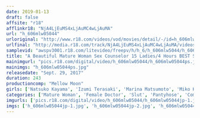 ```yaml
---
date: 2019-01-13
draft: false
affsite: "r18"
afflinkr18: "NjA4LjEuMS4xLjAuMC4wLjAuMA"
url: "h_606mlw05044"
urloriginal: "http://www.r18.com/videos/vod/movies/detail/-/id=h_606mlw05044"
urlfinal: "http://media.r18.com/track/NjA4LjEuMS4xLjAuMC4wLjAuMA/videos/vod/movies/detail/-/id=h_606mlw05044"
samplevid: "awspv3001.r18.com/litevideo/freepv/h/h_6/h_606mlw5044/h_606mlw5044_dmb_w.mp4"
title: "A Beautiful Mature Woman Sex Counselor 15 Ladies/4 Hours BEST She'll Make Any Dick Hot And Hard"
mainimgurl: "pics.r18.com/digital/video/h_606mlw05044/h_606mlw05044ps.jpg"
mainimgs: "h_606mlw05044ps.jpg"
releasedate: "Sept. 29, 2017"
duration: 243
productioncomp: "Mellow Moon"
girls: ['Natsuko Kayama', 'Izumi Terasaki', 'Marina Matsumoto', 'Miko Koike', 'Chisato Shoda', 'Mari Kikugawa', 'Maki Hojo', 'Misa Yuki', 'Shizuno Maki', 'Shinobu Oshima']
categories: ['Mature Woman', 'Female Doctor', 'Slut', 'Pantyhose', 'Compilation', 'Over 4 Hours', 'Hi-Def', 'Sale (limited time)']
imgurls: ['pics.r18.com/digital/video/h_606mlw05044/h_606mlw05044jp-1.jpg', 'pics.r18.com/digital/video/h_606mlw05044/h_606mlw05044jp-2.jpg', 'pics.r18.com/digital/video/h_606mlw05044/h_606mlw05044jp-3.jpg', 'pics.r18.com/digital/video/h_606mlw05044/h_606mlw05044jp-4.jpg', 'pics.r18.com/digital/video/h_606mlw05044/h_606mlw05044jp-5.jpg', 'pics.r18.com/digital/video/h_606mlw05044/h_606mlw05044jp-6.jpg', 'pics.r18.com/digital/video/h_606mlw05044/h_606mlw05044jp-7.jpg', 'pics.r18.com/digital/video/h_606mlw05044/h_606mlw05044jp-8.jpg', 'pics.r18.com/digital/video/h_606mlw05044/h_606mlw05044jp-9.jpg', 'pics.r18.com/digital/video/h_606mlw05044/h_606mlw05044jp-10.jpg', 'pics.r18.com/digital/video/h_606mlw05044/h_606mlw05044jp-11.jpg', 'pics.r18.com/digital/video/h_606mlw05044/h_606mlw05044jp-12.jpg', 'pics.r18.com/digital/video/h_606mlw05044/h_606mlw05044jp-13.jpg', 'pics.r18.com/digital/video/h_606mlw05044/h_606mlw05044jp-14.jpg', 'pics.r18.com/digital/video/h_606mlw05044/h_606mlw05044jp-15.jpg', 'pics.r18.com/digital/video/h_606mlw05044/h_606mlw05044jp-16.jpg', 'pics.r18.com/digital/video/h_606mlw05044/h_606mlw05044jp-17.jpg', 'pics.r18.com/digital/video/h_606mlw05044/h_606mlw05044jp-18.jpg', 'pics.r18.com/digital/video/h_606mlw05044/h_606mlw05044jp-19.jpg', 'pics.r18.com/digital/video/h_606mlw05044/h_606mlw05044jp-20.jpg']
imgs: ['h_606mlw05044jp-1.jpg', 'h_606mlw05044jp-2.jpg', 'h_606mlw05044jp-3.jpg', 'h_606mlw05044jp-4.jpg', 'h_606mlw05044jp-5.jpg', 'h_606mlw05044jp-6.jpg', 'h_606mlw05044jp-7.jpg', 'h_606mlw05044jp-8.jpg', 'h_606mlw05044jp-9.jpg', 'h_606mlw05044jp-10.jpg', 'h_606mlw05044jp-11.jpg', 'h_606mlw05044jp-12.jpg', 'h_606mlw05044jp-13.jpg', 'h_606mlw05044jp-14.jpg', 'h_606mlw05044jp-15.jpg', 'h_606mlw05044jp-16.jpg', 'h_606mlw05044jp-17.jpg', 'h_606mlw05044jp-18.jpg', 'h_606mlw05044jp-19.jpg', 'h_606mlw05044jp-20.jpg']
---
```

